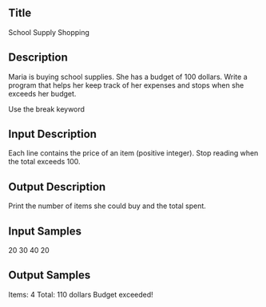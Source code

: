 ## Title
School Supply Shopping

## Description
Maria is buying school supplies. She has a budget of 100 dollars. Write a program that helps her keep track of her expenses and stops when she exceeds her budget.

Use the break keyword

## Input Description
Each line contains the price of an item (positive integer).
Stop reading when the total exceeds 100.

## Output Description
Print the number of items she could buy and the total spent.

## Input Samples
20
30
40
20

## Output Samples
Items: 4
Total: 110 dollars
Budget exceeded!
